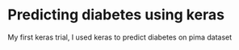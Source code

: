 # Predicting diabetes using keras
My first keras trial, I used keras to predict diabetes on pima dataset

